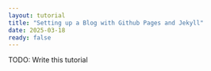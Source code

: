```yaml
---
layout: tutorial
title: "Setting up a Blog with Github Pages and Jekyll"
date: 2025-03-18
ready: false
---
```


TODO: Write this tutorial
